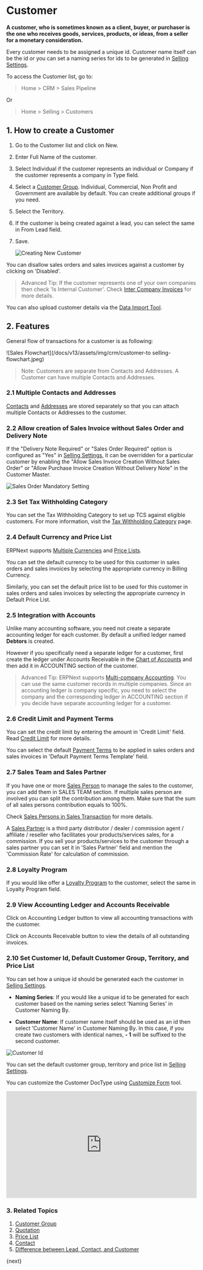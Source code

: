 <!-- add-breadcrumbs -->
# Customer

**A customer, who is sometimes known as a client, buyer, or purchaser is the one
who receives goods, services, products, or ideas, from a seller for a monetary
consideration.**

Every customer needs to be assigned a unique id. Customer name itself can be the id or you can set a naming series for ids to be generated in [Selling Settings](/docs/v13/user/manual/en/selling/selling-settings).

To access the Customer list, go to:
> Home > CRM > Sales Pipeline

Or

> Home > Selling > Customers

## 1. How to create a Customer

1. Go to the Customer list and click on New.
1. Enter Full Name of the customer.
1. Select Individual if the customer represents an individual or Company if the customer represents a company in Type field.
1. Select a [Customer Group](/docs/v13/user/manual/en/CRM/customer-group). Individual, Commercial, Non Profit and Government are available by default. You can create additional groups if you need.
1. Select the Territory.
1. If the customer is being created against a lead, you can select the same in From Lead field.
1. Save.

    ![Creating New Customer](/docs/v13/assets/img/crm/create-customer.gif)

You can disallow sales orders and sales invoices against a customer by clicking on 'Disabled'.

>Advanced Tip: If the customer represents one of your own companies then check 'Is Internal Customer'. Check [Inter Company Invoices](/docs/v13/user/manual/en/accounts/inter-company-invoices) for more details.

You can also upload customer details via the [Data Import Tool](/docs/v13/user/manual/en/setting-up/data/data-import).

## 2. Features
General flow of transactions for a customer is as following:

![Sales Flowchart](/docs/v13/assets/img/crm/customer-to selling-flowchart.jpeg)

> Note: Customers are separate from Contacts and Addresses. A Customer can
have multiple Contacts and Addresses.

### 2.1 Multiple Contacts and Addresses

[Contacts](/docs/v13/user/manual/en/CRM/contact) and [Addresses](/docs/v13/user/manual/en/CRM/address) are stored separately so that you can
attach multiple Contacts or Addresses to the customer.

### 2.2 Allow creation of Sales Invoice without Sales Order and Delivery Note

If the "Delivery Note Required" or "Sales Order Required" option is configured as "Yes" in [Selling Settings](/docs/v13/user/manual/en/selling/selling-settings), it can be overridden for a particular customer by enabling the "Allow Sales Invoice Creation Without Sales Order" or "Allow Purchase Invoice Creation Without Delivery Note" in the Customer Master.

![Sales Order Mandatory Setting](/docs/v13/assets/img/crm/customer-so-dn-required.png)

### 2.3 Set Tax Withholding Category

You can set the Tax Withholding Category to set up TCS against eligible customers. For more information, visit the [Tax Withholding Category](/docs/v13/user/manual/en/accounts/tax-withholding-category) page.

### 2.4 Default Currency and Price List
ERPNext supports [Multiple Currencies](/docs/v13/user/manual/en/accounts/multi-currency-accounting) and [Price Lists](/docs/v13/user/manual/en/stock/price-lists).

You can set the default currency to be used for this customer in sales orders and sales invoices by selecting the appropriate currency in Billing Currency.

Similarly, you can set the default price list to be used for this customer in sales orders and sales invoices by selecting the appropriate currency in Default Price List.

### 2.5 Integration with Accounts

Unlike many accounting software, you need not create a separate accounting ledger for each customer.
By default a unified ledger named **Debtors** is created.

However if you specifically need a separate ledger for a customer, first create the ledger under
Accounts Receivable in the [Chart of Accounts](/docs/v13/user/manual/en/accounts/chart-of-accounts.html) and then add it in ACCOUNTING section of the customer.

>Advanced Tip: ERPNext supports [Multi-company Accounting](/docs/v13/user/manual/en/accounts/inter-company-journal-entry). You can use the same customer records in multiple companies. Since an accounting ledger is company specific, you need to select the company and the corresponding ledger in ACCOUNTING section if you decide have separate accounting ledger for a customer.

### 2.6 Credit Limit and Payment Terms

You can set the credit limit by entering the amount in 'Credit Limit' field. Read [Credit Limit](/docs/v13/user/manual/en/accounts/credit-limit) for more details.

You can select the default [Payment Terms](/docs/v13/user/manual/en/accounts/payment-terms) to be applied in sales orders and sales invoices in 'Default Payment Terms Template' field.

### 2.7 Sales Team and Sales Partner

If you have one or more [Sales Person](/docs/v13/user/manual/en/CRM/sales-person) to manage the sales to the customer, you can add them in SALES TEAM section. If multiple sales person are involved you can split the contribution among them. Make sure that the sum of all sales persons contribution equals to 100%.

Check [Sales Persons in Sales Transaction](/docs/v13/user/manual/en/selling/articles/sales-persons-in-the-sales-transactions) for more details.

A [Sales Partner](/docs/v13/user/manual/en/selling/sales-partner) is a third party distributor / dealer / commission agent /
affiliate / reseller who facilitates your  products/services sales, for a commission.
If you sell your products/services to the customer through a sales partner you can set it in 'Sales Partner' field and mention the 'Commission Rate' for calculation of commission.

### 2.8 Loyalty Program

If you would like offer a [Loyalty Program](/docs/v13/user/manual/en/accounts/loyalty-program) to the customer, select the same in Loyalty Program field.

### 2.9 View Accounting Ledger and Accounts Receivable

Click on Accounting Ledger button to view all accounting transactions with the customer.

Click on Accounts Receivable button to view the details of all outstanding invoices.

### 2.10 Set Customer Id, Default Customer Group, Territory, and Price List

You can set how a unique id should be generated each the customer in [Selling Settings](/docs/v13/user/manual/en/selling/selling-settings).

* **Naming Series**: If you would like a unique id to be generated for each customer based on the naming series select 'Naming Series' in Customer Naming By.

* **Customer Name**: If customer name itself should be used as an id then select 'Customer Name' in Customer Naming By. In this case, if you create two customers with identical names, **- 1** will be suffixed to the second customer.

![Customer Id](/docs/v13/assets/img/crm/customer-with-identical-names.png)

You can set the default customer group, territory and price list in [Selling Settings](/docs/v13/user/manual/en/selling/selling-settings).

You can customize the Customer DocType using [Customize Form](/docs/v13/user/manual/en/customize-erpnext/custom-field) tool.

<div>
    <style>.embed-container { position: relative; padding-bottom: 56.25%; height: 0; overflow: hidden; max-width: 100%; } .embed-container iframe, .embed-container object, .embed-container embed { position: absolute; top: 0; left: 0; width: 100%; height: 100%; }
    </style>
    <div class='embed-container'>
        <iframe src='https://www.youtube.com/embed//zsrrVDk6VBs?end=212' frameborder='0' allowfullscreen>
        </iframe>
    </div>
</div>





### 3. Related Topics
1. [Customer Group](/docs/v13/user/manual/en/CRM/customer-group)
1. [Quotation](/docs/v13/user/manual/en/selling/quotation)
1. [Price List](/docs/v13/user/manual/en/stock/price-lists)
1. [Contact](/docs/v13/user/manual/en/CRM/contact)
1. [Difference between Lead, Contact, and Customer](/docs/v13/user/manual/en/CRM/articles/difference_between_lead_contact_and_customer)

{next}
